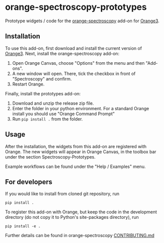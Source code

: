 orange-spectroscopy-prototypes
==============================

Prototype widgets / code for the [orange-spectroscopy](https://github.com/Quasars/orange-spectroscopy)
add-on for [Orange3](http://orange.biolab.si).

Installation
------------

To use this add-on, first download and install the current version of
[Orange3](http://orange.biolab.si). Next, install the orange-spectroscopy add-on:

1. Open Orange Canvas, choose "Options" from the menu and then "Add-ons".
2. A new window will open. There, tick the checkbox in front of "Spectroscopy" and confirm.
3. Restart Orange.

Finally, install the prototypes add-on:

1. Download and unzip the release zip file.
2. Enter the folder in your python environment. For a standard Orange
   install you should use "Orange Command Prompt"
3. Run `pip install .` from the folder.

Usage
-----

After the installation, the widgets from this add-on are registered with
Orange. The new widgets will appear in Orange Canvas, in the toolbox bar
under the section Spectroscopy-Prototypes.

Example workflows can be found under the "Help / Examples" menu.

For developers
--------------

If you would like to install from cloned git repository, run

    pip install .

To register this add-on with Orange, but keep the code in the development
directory (do not copy it to Python's site-packages directory), run

    pip install -e .

Further details can be found in orange-spectroscopy [CONTRIBUTING.md](https://github.com/Quasars/orange-spectroscopy/blob/master/CONTRIBUTING.md)
